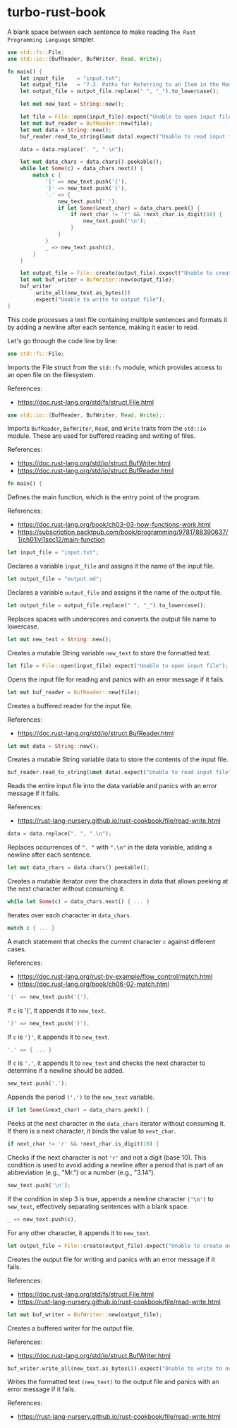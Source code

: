 # turbo-rust-book
A blank space between each sentence to make reading `The Rust Programming Language` simpler.

```rust
use std::fs::File;
use std::io::{BufReader, BufWriter, Read, Write};

fn main() {
    let input_file    = "input.txt";
    let output_file   = "7.3. Paths for Referring to an Item in the Module Tree.md";
    let output_file = output_file.replace(" ", "_").to_lowercase();

    let mut new_text = String::new();

    let file = File::open(input_file).expect("Unable to open input file");
    let mut buf_reader = BufReader::new(file);
    let mut data = String::new();
    buf_reader.read_to_string(&mut data).expect("Unable to read input file");

    data = data.replace(". ", ".\n");

    let mut data_chars = data.chars().peekable();
    while let Some(c) = data_chars.next() {
        match c {
            '{' => new_text.push('{'),
            '}' => new_text.push('}'),
            '.' => {
                new_text.push('.');
                if let Some(&next_char) = data_chars.peek() {
                    if next_char != 'r' && !next_char.is_digit(10) {
                        new_text.push('\n');
                    }
                }
            }
            _ => new_text.push(c),
        }
    }

    let output_file = File::create(output_file).expect("Unable to create output file");
    let mut buf_writer = BufWriter::new(output_file);
    buf_writer
        .write_all(new_text.as_bytes())
        .expect("Unable to write to output file");
}

```

This code processes a text file containing multiple sentences and formats it by adding a newline after each sentence, making it easier to read. 

Let's go through the code line by line:


```rust
use std::fs::File; 
```
Imports the File struct from the `std::fs` module, which provides access to an open file on the filesystem.

References:
- https://doc.rust-lang.org/std/fs/struct.File.html



```rust
use std::io::{BufReader, BufWriter, Read, Write};: 
```
Imports `BufReader`, `BufWriter`, `Read`, and `Write` traits from the `std::io` module. These are used for buffered reading and writing of files.

References:
- https://doc.rust-lang.org/std/io/struct.BufWriter.html
- https://doc.rust-lang.org/std/io/struct.BufReader.html



```rust
fn main() {
```
Defines the main function, which is the entry point of the program.

References:
- https://doc.rust-lang.org/book/ch03-03-how-functions-work.html
- https://subscription.packtpub.com/book/programming/9781788390637/1/ch01lvl1sec12/main-function


 
```rust
let input_file = "input.txt";
```
Declares a variable `input_file` and assigns it the name of the input file.


 
```rust
let output_file = "output.md";
```
Declares a variable `output_file` and assigns it the name of the output file.



```rust
let output_file = output_file.replace(" ", "_").to_lowercase();
```
Replaces spaces with underscores and converts the output file name to lowercase.



```rust
let mut new_text = String::new();
```
Creates a mutable String variable `new_text` to store the formatted text.



```rust
let file = File::open(input_file).expect("Unable to open input file");
```
Opens the input file for reading and panics with an error message if it fails.



```rust
let mut buf_reader = BufReader::new(file);
```
Creates a buffered reader for the input file.

References:
- https://doc.rust-lang.org/std/io/struct.BufReader.html



```rust
let mut data = String::new();
```
Creates a mutable String variable data to store the contents of the input file.



```rust
buf_reader.read_to_string(&mut data).expect("Unable to read input file");
```
Reads the entire input file into the data variable and panics with an error message if it fails.

References:
- https://rust-lang-nursery.github.io/rust-cookbook/file/read-write.html

 

```rust
data = data.replace(". ", ".\n");
```
Replaces occurrences of `". "` with `".\n"` in the data variable, adding a newline after each sentence.


 
```rust
let mut data_chars = data.chars().peekable();
```
Creates a mutable iterator over the characters in data that allows peeking at the next character without consuming it.



```rust
while let Some(c) = data_chars.next() { ... }
```
Iterates over each character in `data_chars`.


 
```rust
match c { ... }
```
A match statement that checks the current character `c` against different cases.

References:
- https://doc.rust-lang.org/rust-by-example/flow_control/match.html
- https://doc.rust-lang.org/book/ch06-02-match.html



```rust
'{' => new_text.push('{'),
```
If `c` is '{', it appends it to `new_text`.



```rust
'}' => new_text.push('}'),
```
If `c` is `'}'`, it appends it to `new_text`.



```rust
'.' => { ... }
```
If `c` is `'.'`, it appends it to `new_text` and checks the next character to determine if a newline should be added.



```rust
new_text.push('.');
```
Appends the period `('.')` to the `new_text` variable.



```rust
if let Some(&next_char) = data_chars.peek() {
```  
Peeks at the next character in the `data_chars` iterator without consuming it. If there is a next character, it binds the value to `next_char`.



```rust
if next_char != 'r' && !next_char.is_digit(10) {
```
Checks if the next character is not `'r'` and not a digit (base 10). This condition is used to avoid adding a newline after a period that is part of an abbreviation (e.g., "Mr.") or a number (e.g., "3.14").



```rust
new_text.push('\n');
```
If the condition in step 3 is true, appends a newline character `('\n')` to `new_text`, effectively separating sentences with a blank space.



```rust
_ => new_text.push(c),
```
For any other character, it appends it to `new_text`.



```rust
let output_file = File::create(output_file).expect("Unable to create output file");
```
Creates the output file for writing and panics with an error message if it fails.

References:
- https://doc.rust-lang.org/std/fs/struct.File.html
- https://rust-lang-nursery.github.io/rust-cookbook/file/read-write.html



```rust
let mut buf_writer = BufWriter::new(output_file);
```
Creates a buffered writer for the output file.

References:
- https://doc.rust-lang.org/std/io/struct.BufWriter.html



```rust
buf_writer.write_all(new_text.as_bytes()).expect("Unable to write to output file");
```
Writes the formatted text `(new_text)` to the output file and panics with an error message if it fails.

References:
- https://rust-lang-nursery.github.io/rust-cookbook/file/read-write.html


